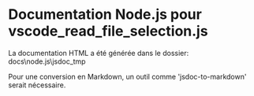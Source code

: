 # Documentation Node.js pour vscode_read_file_selection.js

La documentation HTML a été générée dans le dossier: docs\node.js\jsdoc_tmp

Pour une conversion en Markdown, un outil comme 'jsdoc-to-markdown' serait nécessaire.
